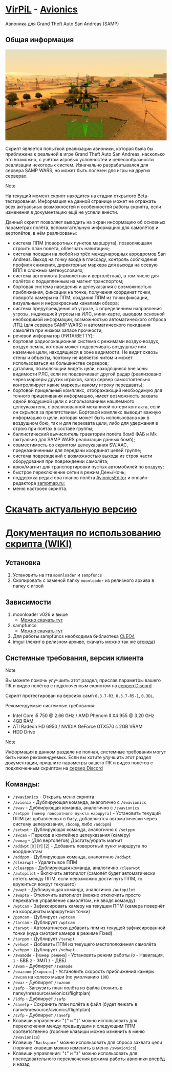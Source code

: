 # [VirPiL](https://discord.gg/QSKkNhZrTh) - [Avionics](https://github.com/d7KrEoL/avionics/releases/download/MINOR/SW_Avionics.zip)
  Авионика для Grand Theft Auto San Andreas (SAMP)
## Общая информация
![alt text](https://github.com/d7KrEoL/avionics/blob/main/Readme/0.%20%D0%9E%D0%B1%D1%89%D0%B8%D0%B9%20%D0%B2%D0%B8%D0%B4%20-%20%D0%BD%D0%BE%D0%B2%D1%8B%D0%B9.png)

Скрипт является попыткой реализации авионики, которая была бы приближена к реальной в игре Grand Theft Auto San Andreas, насколько это возможно, с учётом игровых условностей и целесообразности реализации некоторых систем. Изначально разрабатывался для сервера SAMP WARS, но может быть полезен для игры на других серверах.

>[!NOTE]
>На текущий момент скрипт находится на стадии открытого Beta-тестирования. Информация на данной странице может не отражать всех актуальных возможностей и особенностей работы скрипта, если изменения в документацию ещё не успели внести.

Данный скрипт позволяет выводить на экран информацию об основных параметрах полёта, вспомогательную информацию для самолётов и вертолётов, в нём реализованы:
- система ППМ (поворотных пунктов маршрута), позволяющаяя строить план полёта, облегчать навигацию;
- система посадки на любой из трёх международных аэродромов San Andreas. Выход на точку входа в глиссаду, контроль соблюдения профиля снижения, директорные маркера для выхода на осевую ВПП в сложных метеоусловиях;
- система автопилота (самолётная и вертолётная), в том числе для полётов с подцепленным на магнит транспортом;
- бортовая система наведения и целеуказания с возможностью приближения, фиксации на точке, получения координат точки, поворота камеры на ППМ, создания ППМ из точки фиксации, визуальным и инфракрасным каналами обзора;
- система предупреждения об угрозе, с определением направления угрозы, индикацией угрозы на ИЛС, мини-карте, выводом основной необходимой информации, возможностью автоматического отброса ЛТЦ (для сервера SAMP WARS) и автоматического покидания самолёта при низком запасе прочности;
- речевой информатор (РИТА/BETTY);
- бортовая радиолокационная система с режимами воздух-воздух, воздух-земля, которая может подсвечивать воздушные или наземные цели, находящиеся в зоне видимости. Не видит сквозь стены и объекты, поэтому не является читом и может использоваться на большинстве серверов;
- даталинк, позволяющий видеть цели, находящиеся вне зоны видимости РЛС, если их подсвечивает другой радар (реализовано через маркеры других игроков, samp сервер самостоятельно контроллирует какие маркеры какому игроку передавать);
- бортовой прицельный комплекс, отображающий необходимую для точного прицеливания информацию, имеет возможность захвата одной воздушной цели с использованием нашлемного целеуказателя, с реализованной механикой потери контакта, если он скрылся за препятствием. Бортовой комплекс выводит важную информацию о цели, которая может быть использована как в воздушном бою, так и для перехвата цели, либо для удержания в строю при поётах в составе группы;
- баллистический вычислитель траектории полёта бомб ФАБ и Mk (актуально для SAMP WARS реализации данных бомб);
- совместимость со скриптом целеуказания SW.AAC, предназначенным для передачи координат целей группе;
- система повреждений с возможностью выхода из строя части оборудования при повреждении самолёта;
- крюк/магнит для транспортировки пустых автомобилей по воздуху;
- быстрое переключение сетки в режим День/Ночь;
- поддержка редактора планов полёта [AvionicsEditor](https://github.com/d7KrEoL/AvionicsEditor/) и онлайн-редактора [sampmap.ru](http://sampmap.ru);
- меню настроек скрипта.





# [Скачать актуальную версию](https://github.com/d7KrEoL/avionics/releases/download/0.1.6/ViRPiL_Avionics_v0.1.6-beta.0509.1.zip)




# [Документация по использованию скрипта (WIKI)](https://github.com/d7KrEoL/avionics/blob/main/Readme/Wiki/WIKI.md)






## Установка

1. Установить на гта `moonloader` и `sampfuncs`
2. Скопировать с заменой папку ````moonloader```` из релизного архива в папку с игрой

## Зависимости
1. moonloader v026 и выше
   - [Можно скачать тут](https://www.blast.hk/threads/13305/)
3. sampfuncs
   - [Можно скачать тут](https://www.blast.hk/threads/17/)
4. Для работы sampfuncs необходима библиотека [CLEO4](https://cleo.li/download.html)
5. imgui (лежит в релизном архиве, скачать можно так же [отсюда](https://www.blast.hk/threads/19292/))

## Системные требования, версии клиента
>[!NOTE]
>Вы можете помочь улучшить этот раздел, прислав параметры вашего ПК и видео полётов с подключенным скриптом на [сервер Discord](https://discord.gg/QSKkNhZrTh) 

Скрипт протестирован на версиях самп `0.3.7-R3`, `0.3.7-R5-1`, `0.3DL`. 

Рекомендуемые системные требования:

- Intel Core i5 750 @ 2.66 GHz / AMD Phenom II X4 955 @ 3.20 GHz
- 4GB RAM
- ATI Radeon HD 6950 / NVIDIA GeForce GTX570 с 2GB VRAM 
- HDD Drive

>[!NOTE]
>Информация в данном разделе не полная, системные требования могут быть ниже рекомендуемых. Если вы хотите улучшить этот раздел документации, пришлите параметры вашего ПК и видео полётов с подключенным скриптом на [сервер Discord](https://discord.gg/QSKkNhZrTh)

## Команды:
- ````/swavionics```` - Открыть меню скрипта
- ````/avionix```` - Дублирующая команда, аналогично с ````/swavionics````
- ````/swav```` - Дублирующая команда, аналогично с ````/swavionics````
- ````/setppm [номер поворотного пункта маршрута]```` - Установить текущий ППМ (из добавленных в базу, добавляются автоматически через систему целеуказания, ````/bcomp````, либо ````/addppm````)
- ````/setwpt```` - Дублирующая команда, аналогично с ````/setppm````
- ````/swcam```` - Переход в контейнер целеуказания (камеру)
- ````/swmag```` - (Для вертолётов) Достать/убрать магнит
- ````/addwpt```` [````X````] [````Y````] [````Z````] - Добавить поворотный пункт маршрута по координатам
- ````/addppm```` - Дублирующая команда, аналогично ````/addwpt````
- ````/clearwpt```` - Удалить все ППМ
- ````/clearppm```` - Дублирующая команда, аналогично ````/clearwpt````
- ````/autopilot```` - Включить автопилот (самолёт будет автоматически лететь между ППМ, если невозможно достигнуть ППМ, то кружиться вокруг текущего)
- ````/swapt```` - Дублирующая команда, аналогично ````/autopilot````
- ````/swapto```` - Отключить автопилот (можно отключить просто перехватив управление самолётом, не вводя команду)
- ````/wptcam```` - Зафиксировать камеру на текущем ППМ (камера повернёт на координаты маршрутной точки)
- ````/ppmcam```` - Дублирует ````/wptcam````
- ````/tarcam```` - Дублирует ````/wptcam````
- ````/tarwpt```` - Автоматически добавить ппм из текущей зафиксированной точки (куда смотрит камера в режиме Fixed)
- ````/tarppm```` - Дублирует ````/tarwpt````
- ````/vehwpt```` - Добавить ППМ из текущего местоположения самолёта
- ````/vehppm```` - Дублирует ````/vehwpt````
- ````/swamode```` - [````Номер режима````] - Установить режим работы (````0```` - Навигация, ````1```` - БВБ ````2```` - ЗМЛ ````3```` - ДВБ)
- ````/swam```` - Дублирует ````/swamode````
- ````/swazoom```` [````Скорость````] - Установить скорость приближения камеры ````/swcam```` на колесо мыши (по умолчанию ````100````)
- ````/swaz```` - Дублирует ````/swzoom````
- ````/safp```` - Загрузить план полёта из файла (ложить в папку\nresource/avionics/flightplan)
- ````/ldfp```` - Дублирует ````/safp````
- ````/savefp```` - Сохранить план полёта в файл (будет лежать в папке\nresource/avionics/flightplan)
- ````/svfp```` - Дублирует ````/savefp````
- Клавиши управления: "````[````" и "````]````" можно использовать для переключения между предыдущим и следующим ППМ соответственно (горячие клавиши можно изменить в меню ````/swavionics````)
- Клавишу "````Backspace````" можно использовать для сброса захвата цели (горячие клавиши можно изменить в меню ````/swavionics````)
- Клавиши управления: "````1````" и "````3````" можно использовать для последовательного переключения режима работы авионики вперёд и назад 
